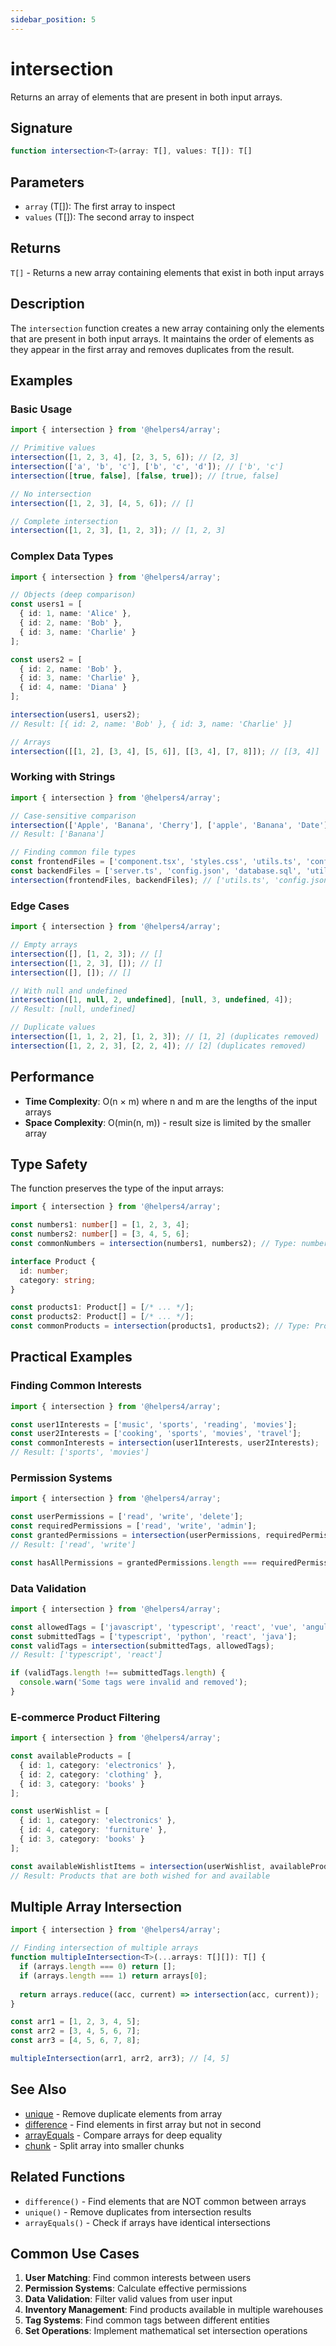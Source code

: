 ```yaml
---
sidebar_position: 5
---
```


# intersection

Returns an array of elements that are present in both input arrays.

## Signature

```typescript
function intersection<T>(array: T[], values: T[]): T[]
```

## Parameters

- `array` (T[]): The first array to inspect
- `values` (T[]): The second array to inspect

## Returns

`T[]` - Returns a new array containing elements that exist in both input arrays

## Description

The `intersection` function creates a new array containing only the elements that are present in both input arrays. It maintains the order of elements as they appear in the first array and removes duplicates from the result.

## Examples

### Basic Usage

```typescript
import { intersection } from '@helpers4/array';

// Primitive values
intersection([1, 2, 3, 4], [2, 3, 5, 6]); // [2, 3]
intersection(['a', 'b', 'c'], ['b', 'c', 'd']); // ['b', 'c']
intersection([true, false], [false, true]); // [true, false]

// No intersection
intersection([1, 2, 3], [4, 5, 6]); // []

// Complete intersection
intersection([1, 2, 3], [1, 2, 3]); // [1, 2, 3]
```

### Complex Data Types

```typescript
import { intersection } from '@helpers4/array';

// Objects (deep comparison)
const users1 = [
  { id: 1, name: 'Alice' },
  { id: 2, name: 'Bob' },
  { id: 3, name: 'Charlie' }
];

const users2 = [
  { id: 2, name: 'Bob' },
  { id: 3, name: 'Charlie' },
  { id: 4, name: 'Diana' }
];

intersection(users1, users2);
// Result: [{ id: 2, name: 'Bob' }, { id: 3, name: 'Charlie' }]

// Arrays
intersection([[1, 2], [3, 4], [5, 6]], [[3, 4], [7, 8]]); // [[3, 4]]
```

### Working with Strings

```typescript
import { intersection } from '@helpers4/array';

// Case-sensitive comparison
intersection(['Apple', 'Banana', 'Cherry'], ['apple', 'Banana', 'Date']);
// Result: ['Banana']

// Finding common file types
const frontendFiles = ['component.tsx', 'styles.css', 'utils.ts', 'config.json'];
const backendFiles = ['server.ts', 'config.json', 'database.sql', 'utils.ts'];
intersection(frontendFiles, backendFiles); // ['utils.ts', 'config.json']
```

### Edge Cases

```typescript
import { intersection } from '@helpers4/array';

// Empty arrays
intersection([], [1, 2, 3]); // []
intersection([1, 2, 3], []); // []
intersection([], []); // []

// With null and undefined
intersection([1, null, 2, undefined], [null, 3, undefined, 4]);
// Result: [null, undefined]

// Duplicate values
intersection([1, 1, 2, 2], [1, 2, 3]); // [1, 2] (duplicates removed)
intersection([1, 2, 2, 3], [2, 2, 4]); // [2] (duplicates removed)
```

## Performance

- **Time Complexity**: O(n × m) where n and m are the lengths of the input arrays
- **Space Complexity**: O(min(n, m)) - result size is limited by the smaller array

## Type Safety

The function preserves the type of the input arrays:

```typescript
import { intersection } from '@helpers4/array';

const numbers1: number[] = [1, 2, 3, 4];
const numbers2: number[] = [3, 4, 5, 6];
const commonNumbers = intersection(numbers1, numbers2); // Type: number[]

interface Product {
  id: number;
  category: string;
}

const products1: Product[] = [/* ... */];
const products2: Product[] = [/* ... */];
const commonProducts = intersection(products1, products2); // Type: Product[]
```

## Practical Examples

### Finding Common Interests

```typescript
import { intersection } from '@helpers4/array';

const user1Interests = ['music', 'sports', 'reading', 'movies'];
const user2Interests = ['cooking', 'sports', 'movies', 'travel'];
const commonInterests = intersection(user1Interests, user2Interests);
// Result: ['sports', 'movies']
```

### Permission Systems

```typescript
import { intersection } from '@helpers4/array';

const userPermissions = ['read', 'write', 'delete'];
const requiredPermissions = ['read', 'write', 'admin'];
const grantedPermissions = intersection(userPermissions, requiredPermissions);
// Result: ['read', 'write']

const hasAllPermissions = grantedPermissions.length === requiredPermissions.length;
```

### Data Validation

```typescript
import { intersection } from '@helpers4/array';

const allowedTags = ['javascript', 'typescript', 'react', 'vue', 'angular'];
const submittedTags = ['typescript', 'python', 'react', 'java'];
const validTags = intersection(submittedTags, allowedTags);
// Result: ['typescript', 'react']

if (validTags.length !== submittedTags.length) {
  console.warn('Some tags were invalid and removed');
}
```

### E-commerce Product Filtering

```typescript
import { intersection } from '@helpers4/array';

const availableProducts = [
  { id: 1, category: 'electronics' },
  { id: 2, category: 'clothing' },
  { id: 3, category: 'books' }
];

const userWishlist = [
  { id: 1, category: 'electronics' },
  { id: 4, category: 'furniture' },
  { id: 3, category: 'books' }
];

const availableWishlistItems = intersection(userWishlist, availableProducts);
// Result: Products that are both wished for and available
```

## Multiple Array Intersection

```typescript
import { intersection } from '@helpers4/array';

// Finding intersection of multiple arrays
function multipleIntersection<T>(...arrays: T[][]): T[] {
  if (arrays.length === 0) return [];
  if (arrays.length === 1) return arrays[0];
  
  return arrays.reduce((acc, current) => intersection(acc, current));
}

const arr1 = [1, 2, 3, 4, 5];
const arr2 = [3, 4, 5, 6, 7];
const arr3 = [4, 5, 6, 7, 8];

multipleIntersection(arr1, arr2, arr3); // [4, 5]
```

## See Also

- [unique](./unique.md) - Remove duplicate elements from array
- [difference](./difference.md) - Find elements in first array but not in second
- [arrayEquals](./array-equals.md) - Compare arrays for deep equality
- [chunk](./chunk.md) - Split array into smaller chunks

## Related Functions

- `difference()` - Find elements that are NOT common between arrays
- `unique()` - Remove duplicates from intersection results
- `arrayEquals()` - Check if arrays have identical intersections

## Common Use Cases

1. **User Matching**: Find common interests between users
2. **Permission Systems**: Calculate effective permissions
3. **Data Validation**: Filter valid values from user input
4. **Inventory Management**: Find products available in multiple warehouses
5. **Tag Systems**: Find common tags between different entities
6. **Set Operations**: Implement mathematical set intersection operations

